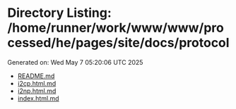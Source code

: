 # Directory Listing: /home/runner/work/www/www/processed/he/pages/site/docs/protocol
Generated on: Wed May  7 05:20:06 UTC 2025

- [README.md](README.md)
- [i2cp.html.md](i2cp.html.md)
- [i2np.html.md](i2np.html.md)
- [index.html.md](index.html.md)
